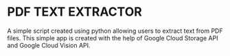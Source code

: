 # PDF TEXT EXTRACTOR

A simple script created using python allowing users to extract text from PDF files.
This simple app is created with the help of Google Cloud Storage API and Google Cloud Vision API.
